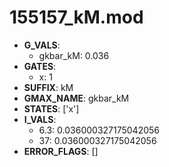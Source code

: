# 155157_kM.mod

- **G_VALS**:
  - gkbar_kM: 0.036
- **GATES**:
  - x: 1
- **SUFFIX**: kM
- **GMAX_NAME**: gkbar_kM
- **STATES**: ['x']
- **I_VALS**:
  - 6.3: 0.036000327175042056
  - 37: 0.036000327175042056
- **ERROR_FLAGS**: []
